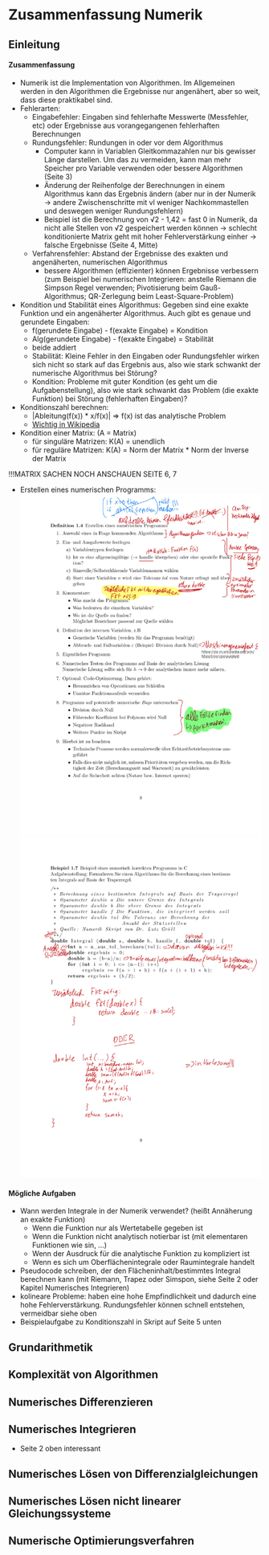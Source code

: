 # Zusammenfassung Numerik

## Einleitung

#### Zusammenfassung

- Numerik ist die Implementation von Algorithmen. Im Allgemeinen werden in den Algorithmen die Ergebnisse nur
  angenähert, aber so weit, dass diese praktikabel sind.
- Fehlerarten:
    - Eingabefehler: Eingaben sind fehlerhafte Messwerte (Messfehler, etc) oder Ergebnisse aus vorangegangenen
      fehlerhaften Berechnungen
    - Rundungsfehler: Rundungen in oder vor dem Algorithmus
        - Computer kann in Variablen Gleitkommazahlen nur bis gewisser Länge darstellen. Um das zu vermeiden, kann man
          mehr Speicher pro Variable verwenden oder bessere Algorithmen (Seite 3)
        - Änderung der Reihenfolge der Berechnungen in einem Algorithmus kann das Ergebnis ändern (aber nur in der
          Numerik → andere Zwischenschritte mit vl weniger Nachkommastellen und deswegen weniger Rundungsfehlern)
        - Beispiel ist die Berechnung von √2 - 1,42 = fast 0 in Numerik, da nicht alle Stellen von √2 gespeichert werden
          können → schlecht konditionierte Matrix geht mit hoher Fehlerverstärkung einher → falsche Ergebnisse (Seite
          4, Mitte)
    - Verfahrensfehler: Abstand der Ergebnisse des exakten und angenäherten, numerischen Algorithmus
        - bessere Algorithmen (effizienter) können Ergebnisse verbessern (zum Beispiel bei numerischen Integrieren:
          anstelle Riemann die Simpson Regel verwenden; Pivotisierung beim Gauß-Algorithmus; QR-Zerlegung beim
          Least-Square-Problem)
- Kondition und Stabilität eines Algorithmus: Gegeben sind eine exakte Funktion und ein angenäherter Algorithmus. Auch
  gibt es genaue und gerundete Eingaben:
    - f(gerundete Eingabe) - f(exakte Eingabe) = Kondition
    - Alg(gerundete Eingabe) - f(exakte Eingabe) = Stabilität
    - beide addiert
    - Stabilität: Kleine Fehler in den Eingaben oder Rundungsfehler wirken sich nicht so stark auf das Ergebnis aus,
      also wie stark schwankt der numerische Algorithmus bei Störung?
    - Kondition: Probleme mit guter Kondition (es geht um die Aufgabenstellung), also wie stark schwankt das Problem
      (die exakte Funktion) bei Störung (fehlerhaften Eingaben)?
- Konditionszahl berechnen:
    - |Ableitung(f(x)) * x/f(x)| => f(x) ist das analytische Problem
    - <a href="https://de.wikipedia.org/wiki/Korrekt_gestelltes_Problem">Wichtig in Wikipedia</a>
- Kondition einer Matrix: (A = Matrix)
    - für singuläre Matrizen: K(A) = unendlich
    - für reguläre Matrizen: K(A) = Norm der Matrix * Norm der Inverse der Matrix

!!!MATRIX SACHEN NOCH ANSCHAUEN SEITE 6, 7

- Erstellen eines numerischen Programms:
  <img src="bilder/Einleitung-Erstellen-eines-numerischen-Programmes.jpg">
  <img src="bilder/Einleitung-Beispiel-Erstellen-eines-numerischen-Programmes.jpg">

#### Mögliche Aufgaben

- Wann werden Integrale in der Numerik verwendet? (heißt Annäherung an exakte Funktion)
    - Wenn die Funktion nur als Wertetabelle gegeben ist
    - Wenn die Funktion nicht analytisch notierbar ist (mit elementaren Funktionen wie sin, ...)
    - Wenn der Ausdruck für die analytische Funktion zu kompliziert ist
    - Wenn es sich um Oberflächenintegrale oder Raumintegrale handelt
- Pseudocode schreiben, der den Flächeninhalt/bestimmtes Integral berechnen kann (mit Riemann, Trapez oder Simspon,
  siehe Seite 2 oder Kapitel Numerisches Integrieren)
- kolineare Probleme: haben eine hohe Empfindlichkeit und dadurch eine hohe Fehlerverstärkung. Rundungsfehler können
  schnell entstehen, vermeidbar siehe oben
- Beispielaufgabe zu Konditionszahl in Skript auf Seite 5 unten

## Grundarithmetik

## Komplexität von Algorithmen

## Numerisches Differenzieren

## Numerisches Integrieren

- Seite 2 oben interessant

## Numerisches Lösen von Differenzialgleichungen

## Numerisches Lösen nicht linearer Gleichungssysteme

## Numerische Optimierungsverfahren